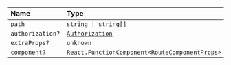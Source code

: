 | Name             | Type                                                                                       |
| :--------------- | :----------------------------------------------------------------------------------------- |
| `path`           | <code>string &#124; string[]</code>                                                        |
| `authorization?` | [`Authorization`](../Types/Authorization)                                                  |
| `extraProps?`    | `unknown`                                                                                  |
| `component?`     | <code>React.FunctionComponent<[RouteComponentProps](../Types/RouteComponentProps)\></code> |
